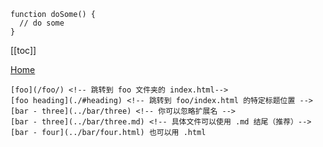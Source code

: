 ```
function doSome() {
  // do some
}
```
[[toc]]

[Home](/) <!-- 跳转到根目录的index.md -->
```
[foo](/foo/) <!-- 跳转到 foo 文件夹的 index.html-->
[foo heading](./#heading) <!-- 跳转到 foo/index.html 的特定标题位置 -->
[bar - three](../bar/three) <!-- 你可以忽略扩展名 -->
[bar - three](../bar/three.md) <!-- 具体文件可以使用 .md 结尾（推荐）-->
[bar - four](../bar/four.html) 也可以用 .html
```